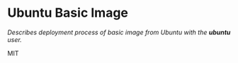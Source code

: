 # Ubuntu Basic Image

_Describes deployment process of basic image from Ubuntu with the **ubuntu** user._

MIT